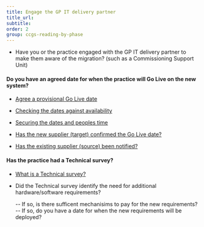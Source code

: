 ```yaml
---
title: Engage the GP IT delivery partner
title_url:
subtitle: 
order: 2
group: ccgs-reading-by-phase
---
```


* Have you or the practice engaged with the GP IT delivery partner to make them aware of the migration? (such as a Commissioning Support Unit)

#### Do you have an agreed date for when the practice will Go Live on the new system?

* [Agree a provisional Go Live date](/prm-practice-migration/guide#agree-a-provisional-go-live-date)

* [Checking the dates against availability](/prm-practice-migration/guide/kick-off#check-dates-against-availability)

* [Securing the dates and peoples time](/prm-practice-migration/guide/kick-off#secure-your-dates-and-peoples-time)

* [Has the new supplier (target) confirmed the Go Live date?](/prm-practice-migration/guide#procure-the-new-system)

* [Has the existing supplier (source) been notified?](/prm-practice-migration/guide#decommission-the-existingold-system-system)

#### Has the practice had a Technical survey?

* [What is a Technical survey?](/prm-practice-migration/guide/technical-survey)

* Did the Technical survey identify the need for additional hardware/software requirements?

  -- If so, is there sufficent mechanisims to pay for the new requirements?
  -- If so, do you have a date for when the new requirements will be deployed?

